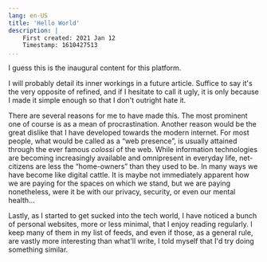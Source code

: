 ```yaml
---
lang: en-US
title: 'Hello World'
description: |
    First created: 2021 Jan 12
    Timestamp: 1610427513
...
```


I guess this is the inaugural content for this platform.

I will probably detail its inner workings in a future article. Suffice to say
it's the very opposite of refined, and if I hesitate to call it ugly, it is
only because I made it simple enough so that I don't outright hate it.

There are several reasons for me to have made this. The most prominent one of
course is as a mean of procrastination. Another reason would be the great
dislike that I have developed towards the modern internet. For most people,
what would be called as a “web presence”, is usually attained through the ever
famous _colossi_ of the web. While information technologies are becoming
increasingly available and omnipresent in everyday life, net-citizens are less
the “home-owners” than they used to be. In many ways we have become like
digital cattle. It is maybe not immediately apparent how we are paying for the
spaces on which we stand, but we are paying nonetheless, were it be with our
privacy, security, or even our mental health...

Lastly, as I started to get sucked into the tech world, I have noticed a bunch
of personal websites, more or less minimal, that I enjoy reading regularly.
I keep many of them in my list of feeds, and even if those, as a general rule,
are vastly more interesting than what'll write, I told myself that I'd try
doing something similar.
